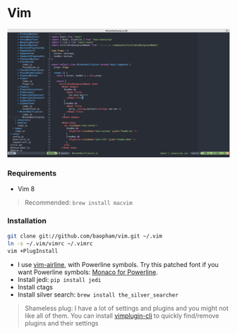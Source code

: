 # Vim

![screenshot](screenshot.png)


### Requirements

* Vim 8

> Recommended: `brew install macvim`


### Installation

```bash
git clone git://github.com/baopham/vim.git ~/.vim
ln -s ~/.vim/vimrc ~/.vimrc
vim +PlugInstall
```
* I use [vim-airline](https://github.com/bling/vim-airline), with Powerline symbols. Try this patched font if you want Powerline symbols: [Monaco for Powerline](https://gist.github.com/baopham/1838072/raw/2c0e00770826e651d1e355962e751325edb0f1ee/Monaco%20for%20Powerline.otf).  
* Install jedi: `pip install jedi`
* Install ctags
* Install silver search: `brew install the_silver_searcher`

> Shameless plug: I have a lot of settings and plugins and you might not like all of them. You can install [vimplugin-cli](https://github.com/baopham/vimplugin-cli) to quickly find/remove plugins and their settings
